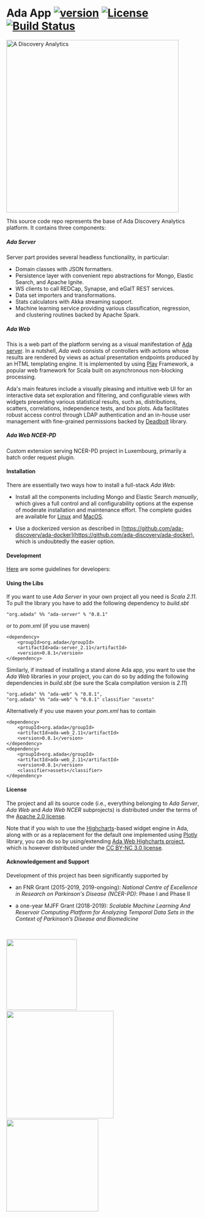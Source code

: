 # Ada App [![version](https://img.shields.io/badge/version-0.8.1-green.svg)](https://ada-discovery.github.io) [![License](https://img.shields.io/badge/License-Apache%202.0-lightgrey.svg)](https://www.apache.org/licenses/LICENSE-2.0) [![Build Status](https://travis-ci.com/ada-discovery/ada-app.svg?branch=master)](https://travis-ci.com/ada-discovery/ada-app)

<img src="https://ada-discovery.github.io/images/logo.png" width="450px" alt="A Discovery Analytics">

This source code repo represents the base of Ada Discovery Analytics platform. It contains three components:

##### *Ada Server*

Server part provides several headless functionality, in particular:

* Domain classes with JSON formatters.
* Persistence layer with convenient repo abstractions for Mongo, Elastic Search, and Apache Ignite. 
* WS clients to call REDCap, Synapse, and eGaIT REST services.
* Data set importers and transformations.
* Stats calculators with Akka streaming support.
* Machine learning service providing various classification, regression, and clustering routines backed by Apache Spark.

##### *Ada Web*

This is a web part of the platform serving as a visual manifestation of [Ada server](https://github.com/ada-discovery/ada-server).  In a nutshell, _Ada web_ consists of controllers with actions whose results are rendered by views as actual presentation endpoints produced by an HTML templating engine. It is implemented by using [Play](https://www.playframework.com) Framework, a popular web framework for Scala built on asynchronous non-blocking processing.

Ada's main features include a visually pleasing and intuitive web UI for an interactive data set exploration and filtering, and configurable views with widgets presenting various statistical results, such as, distributions, scatters, correlations, independence tests, and box plots.  Ada facilitates robust access control through LDAP authentication and an in-house user management with fine-grained permissions backed by [Deadbolt](http://deadbolt.ws) library.

##### *Ada Web NCER-PD* 

Custom extension serving NCER-PD project in Luxembourg, primarily a batch order request plugin.


#### Installation

There are essentially two ways how to install a full-stack _Ada Web_:

- Install all the components including Mongo and Elastic Search _manually_, which gives a full control and all configurability options at the expense of moderate installation and maintenance effort. The complete guides are available for  [Linux](Installation_Linux.md) and [MacOS](Installation_MacOS.md).
  
- Use a dockerized version as described in [https://github.com/ada-discovery/ada-docker](https://github.com/ada-discovery/ada-docker), which is undoubtedly the easier option.

#### Development

[Here](development.md) are some guidelines for developers:


#### Using the Libs

If you want to use *Ada Server* in your own project all you need is *Scala 2.11*. To pull the library you have to add the following dependency to *build.sbt*

```
"org.adada" %% "ada-server" % "0.8.1"
```

or to *pom.xml* (if you use maven)

```
<dependency>
    <groupId>org.adada</groupId>
    <artifactId>ada-server_2.11</artifactId>
    <version>0.8.1</version>
</dependency>
```

Similarly, if instead of installing a stand alone Ada app, you want to use the _Ada Web_ libraries in your project, you can do so by adding the following dependencies in *build.sbt* (be sure the Scala compilation version is *2.11*)

```
"org.adada" %% "ada-web" % "0.8.1",
"org.adada" %% "ada-web" % "0.8.1" classifier "assets"
```

Alternatively if you use maven  your *pom.xml* has to contain

```
<dependency>
    <groupId>org.adada</groupId>
    <artifactId>ada-web_2.11</artifactId>
    <version>0.8.1</version>
</dependency>
<dependency>
    <groupId>org.adada</groupId>
    <artifactId>ada-web_2.11</artifactId>
    <version>0.8.1</version>
    <classifier>assets</classifier>
</dependency>
```

#### License

The project and all its source code (i.e., everything belonging to *Ada Server*, *Ada Web* and *Ada Web NCER* subprojects) is distributed under the terms of the <a href="https://www.apache.org/licenses/LICENSE-2.0.txt">Apache 2.0 license</a>.

Note that if you wish to use the [Highcharts](https://www.highcharts.com)-based widget engine in Ada, along with or as a replacement for the default one implemented using [Plotly](https://plotly.com/) library, you can do so by using/extending [Ada Web Highcharts project](https://github.com/ada-discovery/ada-web-highcharts), which is however distributed under the <a href="https://creativecommons.org/licenses/by-nc/3.0/">CC BY-NC 3.0 license</a>.   

#### Acknowledgement and Support

Development of this project has been significantly supported by

* an FNR Grant (2015-2019, 2019-ongoing): *National Centre of Excellence in Research on Parkinson's Disease (NCER-PD)*: Phase I and Phase II

* a one-year MJFF Grant (2018-2019): *Scalable Machine Learning And Reservoir Computing Platform for Analyzing Temporal Data Sets in the Context of Parkinson’s Disease and Biomedicine*

<br/>

<a href="https://wwwen.uni.lu/lcsb"><img src="https://ada-discovery.github.io/images/logos/logoLCSB-long-230x97.jpg" width="184px"></a>&nbsp; &nbsp; &nbsp; &nbsp; &nbsp; &nbsp;<a href="https://www.fnr.lu"><img src="https://ada-discovery.github.io/images/logos/fnr_logo-350x94.png" width="280px"></a>&nbsp; &nbsp; &nbsp; &nbsp; &nbsp; &nbsp;<a href="https://www.michaeljfox.org"><img src="https://ada-discovery.github.io/images/logos/MJFF-logo-resized-300x99.jpg" width="240px"></a>
